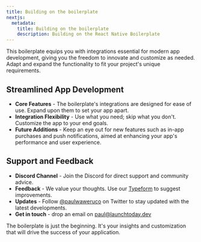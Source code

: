 ```yaml
---
title: Building on the boilerplate
nextjs:
  metadata:
    title: Building on the boilerplate
    description: Building on the React Native Boilerplate
---
```


This boilerplate equips you with integrations essential for modern app development, giving you the freedom to
innovate and customize as needed. Adapt and expand the functionality to fit your project's unique requirements.

## Streamlined App Development

- **Core Features** - The boilerplate's integrations are designed for ease of use. Expand upon them to set your app apart.
- **Integration Flexibility** - Use what you need; skip what you don't. Customize the app to your end goals.
- **Future Additions** - Keep an eye out for new features such as in-app purchases and push notifications, aimed at enhancing your app's performance and user experience.

## Support and Feedback

- **Discord Channel** - Join the Discord for direct support and community advice.
- **Feedback** - We value your thoughts. Use our [Typeform](https://917oy3cj3op.typeform.com/to/zNedOvRS) to suggest improvements.
- **Updates** - Follow [@paulwaweruco](https://twitter.com/paulwaweruco) on Twitter to stay updated with the latest developments.
- **Get in touch** - drop an email on paul@launchtoday.dev

The boilerplate is just the beginning. It's your insights and customization that will drive the success of your application.
